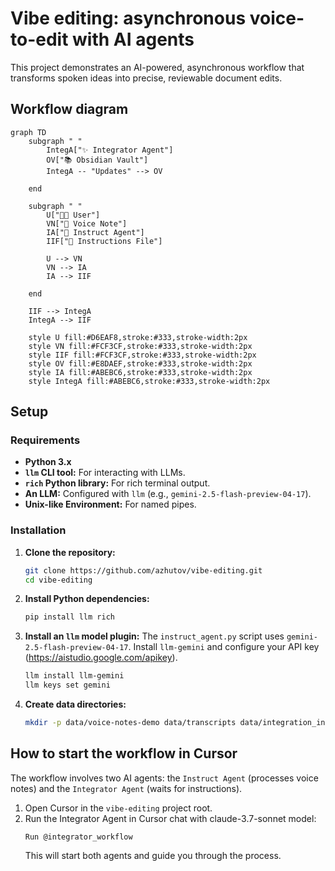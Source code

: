 # Vibe editing: asynchronous voice-to-edit with AI agents

This project demonstrates an AI-powered, asynchronous workflow that transforms spoken ideas into precise, reviewable document edits.

## Workflow diagram

```mermaid
graph TD
    subgraph " "
        IntegA["✨ Integrator Agent"]
        OV["📚 Obsidian Vault"]
        IntegA -- "Updates" --> OV

    end

    subgraph " "
        U["🧑‍💻 User"]
        VN["📝 Voice Note"]
        IA["🤖 Instruct Agent"]
        IIF["📃 Instructions File"]

        U --> VN
        VN --> IA
        IA --> IIF
        
    end

    IIF --> IntegA
    IntegA --> IIF

    style U fill:#D6EAF8,stroke:#333,stroke-width:2px
    style VN fill:#FCF3CF,stroke:#333,stroke-width:2px
    style IIF fill:#FCF3CF,stroke:#333,stroke-width:2px
    style OV fill:#E8DAEF,stroke:#333,stroke-width:2px
    style IA fill:#ABEBC6,stroke:#333,stroke-width:2px
    style IntegA fill:#ABEBC6,stroke:#333,stroke-width:2px
```
## Setup

### Requirements

*   **Python 3.x**
*   **`llm` CLI tool:** For interacting with LLMs.
*   **`rich` Python library:** For rich terminal output.
*   **An LLM:** Configured with `llm` (e.g., `gemini-2.5-flash-preview-04-17`).
*   **Unix-like Environment:** For named pipes.

### Installation

1.  **Clone the repository:**
    ```bash
    git clone https://github.com/azhutov/vibe-editing.git
    cd vibe-editing
    ```

2.  **Install Python dependencies:**
    ```bash
    pip install llm rich
    ```

3.  **Install an `llm` model plugin:**
    The `instruct_agent.py` script uses `gemini-2.5-flash-preview-04-17`. Install `llm-gemini` and configure your API key (https://aistudio.google.com/apikey).
    ```bash
    llm install llm-gemini
    llm keys set gemini
    ```

4.  **Create data directories:**
    ```bash
    mkdir -p data/voice-notes-demo data/transcripts data/integration_instructions
    ```

## How to start the workflow in Cursor

The workflow involves two AI agents: the `Instruct Agent` (processes voice notes) and the `Integrator Agent` (waits for instructions).

1.  Open Cursor in the `vibe-editing` project root.
2.  Run the Integrator Agent in Cursor chat with claude-3.7-sonnet model:
    ```
    Run @integrator_workflow
    ```
    This will start both agents and guide you through the process.
